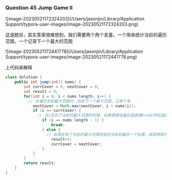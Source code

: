 ### Question 45 Jump Game II

![image-20230521172324203](/Users/jasonjin/Library/Application Support/typora-user-images/image-20230521172324203.png)

这道题目，其实答案很难想到，我们需要两个两个变量，一个用来统计当前的遍历范围，一个记录下一个最大的范围

![image-20230521172441778](/Users/jasonjin/Library/Application Support/typora-user-images/image-20230521172441778.png)

上代码来解释

```java
class Solution {
    public int jump(int[] nums) {
        int currCover = 0, nextCover = 0;
        int result = 0;
        for(int i = 0; i < nums.length; i++) {
          // 在遍历当前最大范围时，找到下一个最大范围，记录下来
            nextCover = Math.max(nextCover, i + nums[i]);
            if (i == currCover) {
              // 当i走到了当前的最大范围的时候，如果是数组最后面直接break然后返回就行了
                if (i == nums.length - 1) {
                    break;
                } else {
                  // 如果走到了当前的最大范围但是还没有到最后一个位置，就说明我们要进入下一个范围，那么就要递增result，并且让currCover更新一下
                    result++;
                    currCover = nextCover;
                }
            }
        }
        return result;
    }
}
```

